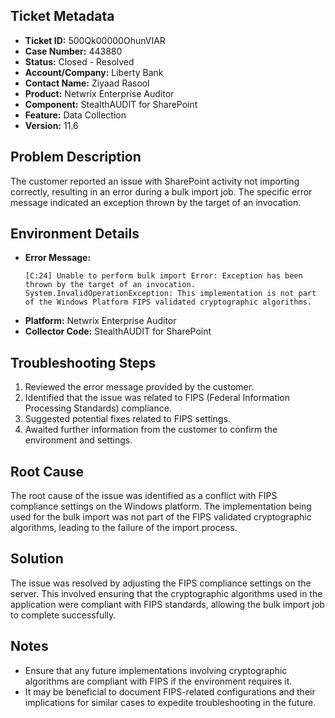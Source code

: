 ## Ticket Metadata
- **Ticket ID:** 500Qk00000OhunVIAR
- **Case Number:** 443880
- **Status:** Closed - Resolved
- **Account/Company:** Liberty Bank
- **Contact Name:** Ziyaad Rasool
- **Product:** Netwrix Enterprise Auditor
- **Component:** StealthAUDIT for SharePoint
- **Feature:** Data Collection
- **Version:** 11.6

## Problem Description
The customer reported an issue with SharePoint activity not importing correctly, resulting in an error during a bulk import job. The specific error message indicated an exception thrown by the target of an invocation.

## Environment Details
- **Error Message:** 
  ```
  [C:24] Unable to perform bulk import Error: Exception has been thrown by the target of an invocation.
  System.InvalidOperationException: This implementation is not part of the Windows Platform FIPS validated cryptographic algorithms.
  ```
- **Platform:** Netwrix Enterprise Auditor
- **Collector Code:** StealthAUDIT for SharePoint

## Troubleshooting Steps
1. Reviewed the error message provided by the customer.
2. Identified that the issue was related to FIPS (Federal Information Processing Standards) compliance.
3. Suggested potential fixes related to FIPS settings.
4. Awaited further information from the customer to confirm the environment and settings.

## Root Cause
The root cause of the issue was identified as a conflict with FIPS compliance settings on the Windows platform. The implementation being used for the bulk import was not part of the FIPS validated cryptographic algorithms, leading to the failure of the import process.

## Solution
The issue was resolved by adjusting the FIPS compliance settings on the server. This involved ensuring that the cryptographic algorithms used in the application were compliant with FIPS standards, allowing the bulk import job to complete successfully.

## Notes
- Ensure that any future implementations involving cryptographic algorithms are compliant with FIPS if the environment requires it.
- It may be beneficial to document FIPS-related configurations and their implications for similar cases to expedite troubleshooting in the future.